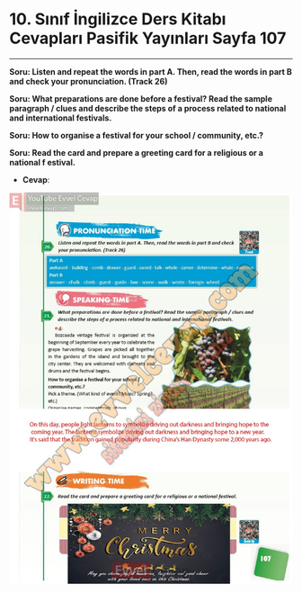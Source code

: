 # 10. Sınıf İngilizce Ders Kitabı Cevapları Pasifik Yayınları Sayfa 107

---

**Soru: Listen and repeat the words in part A. Then, read the words in part B and check your pronunciation. (Track 26)**

**Soru: What preparations are done before a festival? Read the sample paragraph / clues and describe the steps of a process related to national and international festivals.**

**Soru: How to organise a festival for your school / community, etc.?**

**Soru: Read the card and prepare a greeting card for a religious or a national f estival.**

-   **Cevap**:

![Image 1](./image_1.jpg)